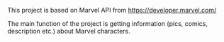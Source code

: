 This project is based on Marvel API from https://developer.marvel.com/

The main function of the project is getting information (pics, comics, description etc.) about Marvel characters.

